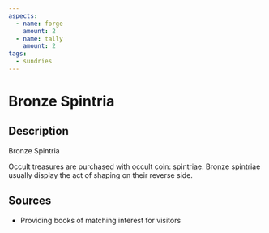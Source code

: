 ```yaml
---
aspects:
  - name: forge
    amount: 2
  - name: tally
    amount: 2
tags:
  - sundries
---
```

# Bronze Spintria
## Description
Bronze Spintria

Occult treasures are purchased with occult coin: spintriae. Bronze spintriae usually display the act of shaping on their reverse side.
## Sources
- Providing books of matching interest for visitors
